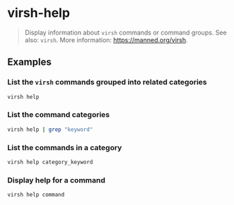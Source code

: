 # virsh-help

> Display information about `virsh` commands or command groups. See also: `virsh`. More information: <https://manned.org/virsh>.

## Examples

### List the `virsh` commands grouped into related categories

```bash
virsh help
```

### List the command categories

```bash
virsh help | grep "keyword"
```

### List the commands in a category

```bash
virsh help category_keyword
```

### Display help for a command

```bash
virsh help command
```
